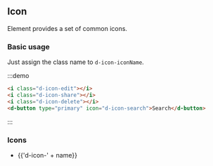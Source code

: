 ## Icon

Element provides a set of common icons.

### Basic usage

Just assign the class name to `d-icon-iconName`.

:::demo

```html
<i class="d-icon-edit"></i>
<i class="d-icon-share"></i>
<i class="d-icon-delete"></i>
<d-button type="primary" icon="d-icon-search">Search</d-button>

```
:::

### Icons

<ul class="icon-list">
  <li v-for="name in $icon" :key="name">
    <span>
      <i :class="'d-icon-' + name"></i>
      <span class="icon-name">{{'d-icon-' + name}}</span>
    </span>
  </li>
</ul>
